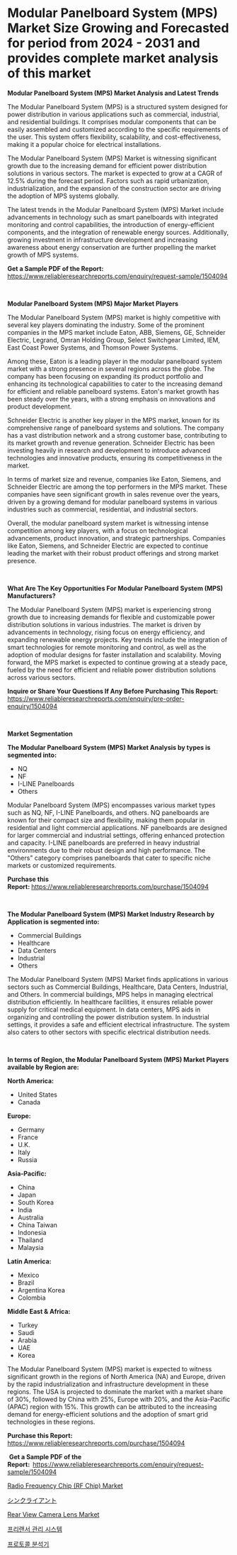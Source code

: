 <p><h1>Modular Panelboard System (MPS) Market Size Growing and Forecasted for period from 2024 - 2031 and provides complete market analysis of this market</h1></p><p><strong>Modular Panelboard System (MPS) Market Analysis and Latest Trends</strong></p>
<p><p>The Modular Panelboard System (MPS) is a structured system designed for power distribution in various applications such as commercial, industrial, and residential buildings. It comprises modular components that can be easily assembled and customized according to the specific requirements of the user. This system offers flexibility, scalability, and cost-effectiveness, making it a popular choice for electrical installations.</p><p>The Modular Panelboard System (MPS) Market is witnessing significant growth due to the increasing demand for efficient power distribution solutions in various sectors. The market is expected to grow at a CAGR of 12.5% during the forecast period. Factors such as rapid urbanization, industrialization, and the expansion of the construction sector are driving the adoption of MPS systems globally.</p><p>The latest trends in the Modular Panelboard System (MPS) Market include advancements in technology such as smart panelboards with integrated monitoring and control capabilities, the introduction of energy-efficient components, and the integration of renewable energy sources. Additionally, growing investment in infrastructure development and increasing awareness about energy conservation are further propelling the market growth of MPS systems.</p></p>
<p><strong>Get a Sample PDF of the Report:&nbsp;</strong> <a href="https://www.reliableresearchreports.com/enquiry/request-sample/1504094">https://www.reliableresearchreports.com/enquiry/request-sample/1504094</a></p>
<p>&nbsp;</p>
<p><strong>Modular Panelboard System (MPS) Major Market Players</strong></p>
<p><p>The Modular Panelboard System (MPS) market is highly competitive with several key players dominating the industry. Some of the prominent companies in the MPS market include Eaton, ABB, Siemens, GE, Schneider Electric, Legrand, Omran Holding Group, Select Switchgear Limited, IEM, East Coast Power Systems, and Thomson Power Systems.</p><p>Among these, Eaton is a leading player in the modular panelboard system market with a strong presence in several regions across the globe. The company has been focusing on expanding its product portfolio and enhancing its technological capabilities to cater to the increasing demand for efficient and reliable panelboard systems. Eaton's market growth has been steady over the years, with a strong emphasis on innovations and product development.</p><p>Schneider Electric is another key player in the MPS market, known for its comprehensive range of panelboard systems and solutions. The company has a vast distribution network and a strong customer base, contributing to its market growth and revenue generation. Schneider Electric has been investing heavily in research and development to introduce advanced technologies and innovative products, ensuring its competitiveness in the market.</p><p>In terms of market size and revenue, companies like Eaton, Siemens, and Schneider Electric are among the top performers in the MPS market. These companies have seen significant growth in sales revenue over the years, driven by a growing demand for modular panelboard systems in various industries such as commercial, residential, and industrial sectors.</p><p>Overall, the modular panelboard system market is witnessing intense competition among key players, with a focus on technological advancements, product innovation, and strategic partnerships. Companies like Eaton, Siemens, and Schneider Electric are expected to continue leading the market with their robust product offerings and strong market presence.</p></p>
<p>&nbsp;</p>
<p><strong>What Are The Key Opportunities For Modular Panelboard System (MPS) Manufacturers?</strong></p>
<p><p>The Modular Panelboard System (MPS) market is experiencing strong growth due to increasing demands for flexible and customizable power distribution solutions in various industries. The market is driven by advancements in technology, rising focus on energy efficiency, and expanding renewable energy projects. Key trends include the integration of smart technologies for remote monitoring and control, as well as the adoption of modular designs for faster installation and scalability. Moving forward, the MPS market is expected to continue growing at a steady pace, fueled by the need for efficient and reliable power distribution solutions across various sectors.</p></p>
<p><strong>Inquire or Share Your Questions If Any Before Purchasing This Report:</strong> <a href="https://www.reliableresearchreports.com/enquiry/pre-order-enquiry/1504094">https://www.reliableresearchreports.com/enquiry/pre-order-enquiry/1504094</a></p>
<p>&nbsp;</p>
<p><strong>Market Segmentation</strong></p>
<p><strong>The Modular Panelboard System (MPS) Market Analysis by types is segmented into:</strong></p>
<p><ul><li>NQ</li><li>NF</li><li>I-LINE Panelboards</li><li>Others</li></ul></p>
<p><p>Modular Panelboard System (MPS) encompasses various market types such as NQ, NF, I-LINE Panelboards, and others. NQ panelboards are known for their compact size and flexibility, making them popular in residential and light commercial applications. NF panelboards are designed for larger commercial and industrial settings, offering enhanced protection and capacity. I-LINE panelboards are preferred in heavy industrial environments due to their robust design and high performance. The "Others" category comprises panelboards that cater to specific niche markets or customized requirements.</p></p>
<p><strong>Purchase this Report:&nbsp;</strong><a href="https://www.reliableresearchreports.com/purchase/1504094">https://www.reliableresearchreports.com/purchase/1504094</a></p>
<p>&nbsp;</p>
<p><strong>The Modular Panelboard System (MPS) Market Industry Research by Application is segmented into:</strong></p>
<p><ul><li>Commercial Buildings</li><li>Healthcare</li><li>Data Centers</li><li>Industrial</li><li>Others</li></ul></p>
<p><p>The Modular Panelboard System (MPS) Market finds applications in various sectors such as Commercial Buildings, Healthcare, Data Centers, Industrial, and Others. In commercial buildings, MPS helps in managing electrical distribution efficiently. In healthcare facilities, it ensures reliable power supply for critical medical equipment. In data centers, MPS aids in organizing and controlling the power distribution system. In industrial settings, it provides a safe and efficient electrical infrastructure. The system also caters to other sectors with specific electrical distribution needs.</p></p>
<p>&nbsp;</p>
<p><strong>In terms of Region, the Modular Panelboard System (MPS) Market Players available by Region are:</strong></p>
<p>
    <p> <strong> North America: </strong>
        <ul>
            <li>United States</li>
            <li>Canada</li>
        </ul>
        </p> 
    <p> <strong> Europe: </strong>
        <ul>
            <li>Germany</li>
            <li>France</li>
            <li>U.K.</li>
            <li>Italy</li>
            <li>Russia</li>
        </ul>
        </p> 
    <p> <strong> Asia-Pacific: </strong>
        <ul>
            <li>China</li>
            <li>Japan</li>
            <li>South Korea</li>
            <li>India</li>
            <li>Australia</li>
            <li>China Taiwan</li>
            <li>Indonesia</li>
            <li>Thailand</li>
            <li>Malaysia</li>
        </ul>
        </p> 
    <p> <strong> Latin America: </strong>
        <ul>
            <li>Mexico</li>
            <li>Brazil</li>
            <li>Argentina Korea</li>
            <li>Colombia</li>
        </ul>
        </p> 
    <p> <strong> Middle East & Africa: </strong>
        <ul>
            <li>Turkey</li>
            <li>Saudi</li>
            <li>Arabia</li>
            <li>UAE</li>
            <li>Korea</li>
        </ul>
    </p>
    </p>
<p><p>The Modular Panelboard System (MPS) market is expected to witness significant growth in the regions of North America (NA) and Europe, driven by the rapid industrialization and infrastructure development in these regions. The USA is projected to dominate the market with a market share of 30%, followed by China with 25%, Europe with 20%, and the Asia-Pacific (APAC) region with 15%. This growth can be attributed to the increasing demand for energy-efficient solutions and the adoption of smart grid technologies in these regions.</p></p>
<p><strong>Purchase this Report: </strong><a href="https://www.reliableresearchreports.com/purchase/1504094">https://www.reliableresearchreports.com/purchase/1504094</a></p>
<p>&nbsp;<strong>Get a Sample PDF of the Report:&nbsp;&nbsp;</strong><a href="https://www.reliableresearchreports.com/enquiry/request-sample/1504094">https://www.reliableresearchreports.com/enquiry/request-sample/1504094</a></p>
<p><strong></strong></p>
<p><p><a href="https://github.com/brenzgnarento/Market-Research-Report-List-1/blob/main/radio-frequency-chip-rf-chip-market.md">Radio Frequency Chip (RF Chip) Market</a></p><p><a href="https://github.com/hilmi-2a/Market-Research-Report-List-1/blob/main/160737312900.md">シンクライアント</a></p><p><a href="https://issuu.com/reportprime-2/docs/rear-view-camera-lens-market-size-2030.pptx">Rear View Camera Lens Market</a></p><p><a href="https://github.com/nuekbpymrrz5/Market-Research-Report-List-1/blob/main/698924111923.md">프리랜서 관리 시스템</a></p><p><a href="https://medium.com/@danieldobroiu20221/%ED%94%84%EB%A1%9C%ED%86%A0%EC%BD%9C-%EB%B6%84%EC%84%9D%EA%B8%B0-%EC%8B%9C%EC%9E%A5-%EA%B7%9C%EB%AA%A8-cagr-%ED%8A%B8%EB%A0%8C%EB%93%9C-2024-2030-6a05fd52ac55">프로토콜 분석기</a></p></p>